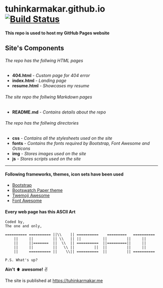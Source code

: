 # tuhinkarmakar.github.io [![Build Status](https://travis-ci.com/tuhinkarmakar/tuhinkarmakar.github.io.svg?token=Wqdj57hV4rkVDLttsxRZ&branch=master)](https://travis-ci.com/tuhinkarmakar/tuhinkarmakar.github.io)
#### This repo is used to host my GitHub Pages website

## Site's Components

###### The repo has the follwing HTML pages

* **404.html** - *Custom page for 404 error*
* **index.html** - *Landing page*
* **resume.html** - *Showcases my resume*

###### The site repo the follwing Markdown pages
* **README.md** - *Contains details about the repo*

###### The repo has the follwing directories
* **css** - *Contains all the stylesheets used on the site*
* **fonts** - *Contains the fonts required by Bootstrap, Font Awesome and Octicons*
* **img** - *Stores images used on the site*
* **js** - *Stores scripts used on the site*

---

#### Following frameworks, themes, icon sets have been used
* [Bootstrap](http://getbootstrap.com/)
* [Bootswatch Paper theme](http://bootswatch.com/paper)
* [Twemoji Awesome](http://ellekasai.github.io/twemoji-awesome)
* [Font Awesome](http://fontawesome.io/)

#### Every web page has this ASCII Art

```
Coded by,
The one and only,

========== ========== ||\\    || ==========    =========   ==========
    ||     ||         || \\   || ||          ||         ||     ||
    ||     ||=======  ||  \\  || ==========  ||=========||     ||
    ||     ||         ||   \\ ||         ||  ||         ||     ||
    ||     ========== ||    \\|| ==========  ||         || ==========

P.S. What's up?
```

**Ain't** :arrow_up: **awesome!** :v:

The site is published at https://tuhinkarmakar.me
